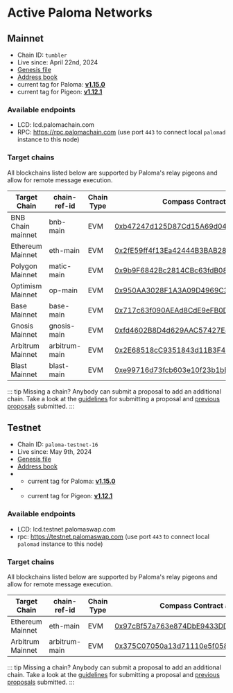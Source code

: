 # Active Paloma Networks

## Mainnet

 - Chain ID: `tumbler`
 - Live since: April 22nd, 2024
 - [Genesis file](https://raw.githubusercontent.com/palomachain/mainnet/master/tumbler/genesis.json) 
 - [Address book](https://raw.githubusercontent.com/palomachain/mainnet/master/tumbler/addrbook.json)
 - current tag for Paloma: [**v1.15.0**](https://github.com/palomachain/paloma/releases/tag/v1.15.0)
 - current tag for Pigeon: [**v1.12.1**](https://github.com/palomachain/pigeon/releases/tag/v1.12.1)


### Available endpoints
- LCD: lcd.palomachain.com
- RPC: https://rpc.palomachain.com (use port `443`  to connect local `palomad` instance to this node)

### Target chains 

All blockchains listed below are supported by Paloma's relay pigeons and allow for remote message execution.

|Target Chain|chain-ref-id|Chain Type|Compass Contract address|Status|
|------------|------------|----------|------------------------|------|
| BNB Chain mainnet| bnb-main | EVM | [0xb47247d125D87Cd15A69d041d009005AeC8bBf8b](https://bscscan.com/address/0xb47247d125D87Cd15A69d041d009005AeC8bBf8b) | Live |
| Ethereum Mainnet | eth-main | EVM | [0x2fE59ff4f13Ea42444B3BAB28Bdd69878d38010F](https://etherscan.io/address/0x2fE59ff4f13Ea42444B3BAB28Bdd69878d38010F) | Live |
| Polygon Mainnet | matic-main| EVM | [0x9b9F6842Bc2814CBc63fdB0850D06F4161d9183C](https://polygonscan.com/address/0x9b9F6842Bc2814CBc63fdB0850D06F4161d9183C) | Live |
| Optimism Mainnet | op-main  | EVM | [0x950AA3028F1A3A09D4969C3504BEc30D7ac7d6b2](https://optimistic.etherscan.io/address/0x950AA3028F1A3A09D4969C3504BEc30D7ac7d6b2) | Live |
| Base Mainnet | base-main |    EVM | [0x717c63f090AEAd8CdE9eFB0D34b0bde83F6947Fe](https://basescan.org/address/0x717c63f090AEAd8CdE9eFB0D34b0bde83F6947Fe) | Live |
| Gnosis Mainnet | gnosis-main | EVM | [0xfd4602B8D4d629AAC57427E4Fd014E2f4f4C3FF5](https://gnosisscan.io/address/0xfd4602B8D4d629AAC57427E4Fd014E2f4f4C3FF5) | Live |
| Arbitrum Mainnet | arbitrum-main | EVM | [0x2E68518cC9351843d11B3F41c08a63cd5B72Eb71](https://arbiscan.io/address/0x2E68518cC9351843d11B3F41c08a63cd5B72Eb71) | Live |
| Blast Mainnet | blast-main | EVM | [0xe99716d73fcb603e10f23b1bBC1e32d29da92f65](https://blastscan.io/address/0xe99716d73fcb603e10f23b1bBC1e32d29da92f65) | Live |


::: tip 
Missing a chain? Anybody can submit a proposal to add an additional chain. Take a look at the [guidelines](https://forum.palomachain.com/t/how-to-create-a-paloma-improvement-proposal-or-pip/64) for submitting a proposal and [previous proposals](https://forum.palomachain.com/c/governance/6) submitted.
:::



## Testnet
 - Chain ID: `paloma-testnet-16`
 - Live since: May 9th, 2024
 - [Genesis file](https://raw.githubusercontent.com/palomachain/testnet/master/paloma-testnet-16/genesis.json)
 - [Address book](https://raw.githubusercontent.com/palomachain/testnet/master/paloma-testnet-16/addrbook.json)
 -  - current tag for Paloma: [**v1.15.0**](https://github.com/palomachain/paloma/releases/tag/v1.15.0)
 -   - current tag for Pigeon: [**v1.12.1**](https://github.com/palomachain/pigeon/releases/tag/v1.12.1)


### Available endpoints
- LCD: lcd.testnet.palomaswap.com
- rpc: https://testnet.palomaswap.com (use port `443` to connect local `palomad` instance to this node)


### Target chains 

All blockchains listed below are supported by Paloma's relay pigeons and allow for remote message execution.

|Target Chain|chain-ref-id|Chain Type|Compass Contract address|Status|
|------------|------------|----------|------------------------|------|
| Ethereum Mainnet | eth-main | EVM | [0x97cBf57a763e874DbE9433DD7C809E86f680a0Fc](https://etherscan.io/address/0x97cBf57a763e874DbE9433DD7C809E86f680a0Fc) | Live |
| Arbitrum Mainnet | arbitrum-main | EVM | [0x375C07050a13d71110e5f058A4B3f9939a79E360](https://arbiscan.io/address/0x375C07050a13d71110e5f058A4B3f9939a79E360) | Live |

::: tip 
Missing a chain? Anybody can submit a proposal to add an additional chain. Take a look at the [guidelines](https://forum.palomachain.com/t/how-to-create-a-paloma-improvement-proposal-or-pip/64) for submitting a proposal and [previous proposals](https://forum.palomachain.com/c/governance/6) submitted.
:::

<!---
### Deployed contracts 

|Code ID  |Description|
|-------|-----------| 
|  3  | CW721 base contract. Use this contract to instantiate your own [CW721](../../guide/develop/quick-start/paloma-py/cw721.md) NFT token|
|  4  | CW20 base contract. Use this contract to instantiate your own [CW20](../../guide/develop/quick-start/paloma-py/cw20.md) fungible token|
--->